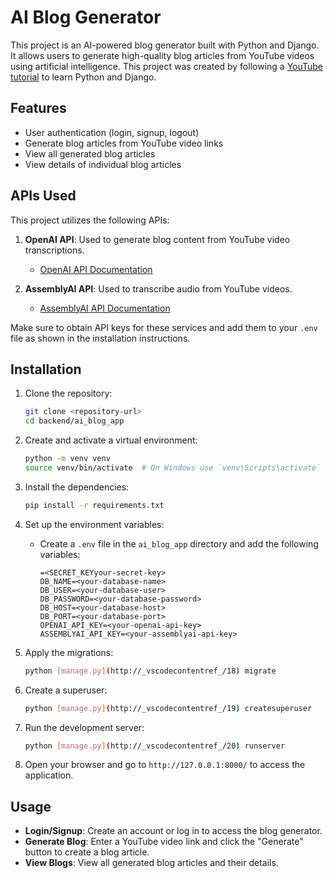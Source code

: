 # AI Blog Generator

This project is an AI-powered blog generator built with Python and Django. It allows users to generate high-quality blog articles from YouTube videos using artificial intelligence. This project was created by following a [YouTube tutorial](https://www.youtube.com/watch?v=_IC6wEt6KRc&t=9134s) to learn Python and Django.

## Features

- User authentication (login, signup, logout)
- Generate blog articles from YouTube video links
- View all generated blog articles
- View details of individual blog articles

## APIs Used

This project utilizes the following APIs:

1. **OpenAI API**: Used to generate blog content from YouTube video transcriptions.

   - [OpenAI API Documentation](https://beta.openai.com/docs/)

2. **AssemblyAI API**: Used to transcribe audio from YouTube videos.

   - [AssemblyAI API Documentation](https://www.assemblyai.com/docs/)

Make sure to obtain API keys for these services and add them to your `.env` file as shown in the installation instructions.

## Installation

1. Clone the repository:

   ```sh
   git clone <repository-url>
   cd backend/ai_blog_app
   ```

2. Create and activate a virtual environment:

   ```sh
   python -m venv venv
   source venv/bin/activate  # On Windows use `venv\Scripts\activate`
   ```

3. Install the dependencies:

   ```sh
   pip install -r requirements.txt
   ```

4. Set up the environment variables:

   - Create a `.env` file in the `ai_blog_app` directory and add the following variables:
     ```
     =<SECRET_KEYyour-secret-key>
     DB_NAME=<your-database-name>
     DB_USER=<your-database-user>
     DB_PASSWORD=<your-database-password>
     DB_HOST=<your-database-host>
     DB_PORT=<your-database-port>
     OPENAI_API_KEY=<your-openai-api-key>
     ASSEMBLYAI_API_KEY=<your-assemblyai-api-key>
     ```

5. Apply the migrations:

   ```sh
   python [manage.py](http://_vscodecontentref_/18) migrate
   ```

6. Create a superuser:

   ```sh
   python [manage.py](http://_vscodecontentref_/19) createsuperuser
   ```

7. Run the development server:

   ```sh
   python [manage.py](http://_vscodecontentref_/20) runserver
   ```

8. Open your browser and go to `http://127.0.0.1:8000/` to access the application.

## Usage

- **Login/Signup**: Create an account or log in to access the blog generator.
- **Generate Blog**: Enter a YouTube video link and click the "Generate" button to create a blog article.
- **View Blogs**: View all generated blog articles and their details.
